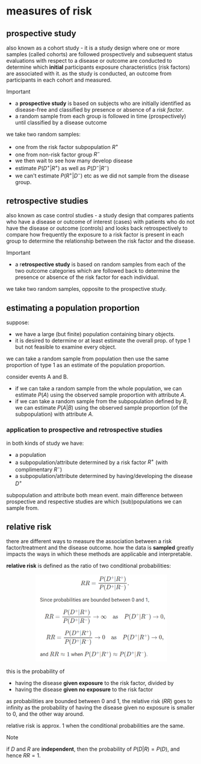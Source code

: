# measures of risk

## prospective study

also known as a cohort study - it is a study design where one or more samples (called cohorts) are followed prospectively and subsequent status evaluations with respect to a disease or outcome are conducted to determine which **initial** participants exposure characteristics (risk factors) are associated with it. as the study is conducted, an outcome from participants in each cohort and measured.

> [!IMPORTANT]
>
> - a **prospective study** is based on subjects who are initially identified as disease-free and classified by presence or absence of a _risk factor_.
> - a random sample from each group is followed in time (prospectively) until classified by a disease outcome

we take two random samples:

- one from the risk factor subpopulation $R^+$
- one from non-risk factor group $R^-$
- we then wait to see how many develop disease
- estimate $P(D^+|R^+)$ as well as $P(D^-|R^-)$
- we can't estimate $P(R^+|D^-)$ etc as we did not sample from the disease group.

## retrospective studies

also known as case control studies - a study design that compares patients who have a disease or outcome of interest (cases) with patients who do not have the disease or outcome (controls) and looks back retrospectively to compare how frequently the exposure to a risk factor is present in each group to determine the relationship between the risk factor and the disease.

> [!IMPORTANT]
>
> - a r**etrospective study** is based on random samples from each of the two outcome categories which are followed back to determine the presence or absence of the risk factor for each individual.

we take two random samples, opposite to the prospective study.

## estimating a population proportion

suppose:

- we have a large (but finite) population containing binary objects.
- it is desired to determine or at least estimate the overall prop. of type 1 but not feasible to examine every object.

we can take a random sample from population then use the same proportion of type 1 as an estimate of the population proportion.

consider events A and B.

- if we can take a random sample from the whole population, we can estimate $P(A)$ using the observed sample proportion with attribute $A$.
- if we can take a random sample from the subpopulation defined by $B$, we can estimate $P(A|B)$ using the observed sample proportion (of the subpopulation) with attribute $A$.

### application to prospective and retrospective studies

in both kinds of study we have:

- a population
- a subpopulation/attribute determined by a risk factor $R^{+}$ (with complimentary $R^-$)
- a subpopulation/attribute determined by having/developing the disease $D^+$

subpopulation and attribute both mean event. main difference between prospective and respective studies are which (sub)populations we can sample from.

## relative risk

there are different ways to measure the association between a risk factor/treatment and the disease outcome. how the data is **sampled** greatly impacts the ways in which these methods are applicable and interpretable.

**relative risk** is defined as the ratio of two conditional probabilities:

<p align="center">
    <img src="https://github.com/infernocadet/data2002/blob/main/graphics/rr.png" width="350" height="auto">
</p>

this is the probability of

- having the disease **given exposure** to the risk factor, divided by
- having the disease **given no exposure** to the risk factor

as probabilities are bounded between 0 and 1, the relative risk ($RR$) goes to infinity as the probability of having the disease given no exposure is smaller to 0, and the other way around.

relative risk is approx. 1 when the conditional probabilities are the same.

> [!NOTE]
> if $D$ and $R$ are **independent**, then the probability of $P(D|R) = P(D)$, and hence $RR=1$.

